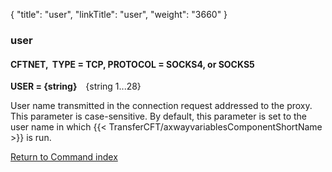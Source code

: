 {
    "title": "user",
    "linkTitle": "user",
    "weight": "3660"
}<span id="user"></span>

### user

#### CFTNET,  TYPE = TCP, PROTOCOL = SOCKS4, or SOCKS5

****USER = {string}   <span style="font-weight: normal;"> {string
1...28}</span>****

User name transmitted in the connection request addressed to the proxy.
This parameter is case-sensitive. By default, this parameter is set to
the user name in which {{< TransferCFT/axwayvariablesComponentShortName  >}} is run.

[Return to Command index](../../)
